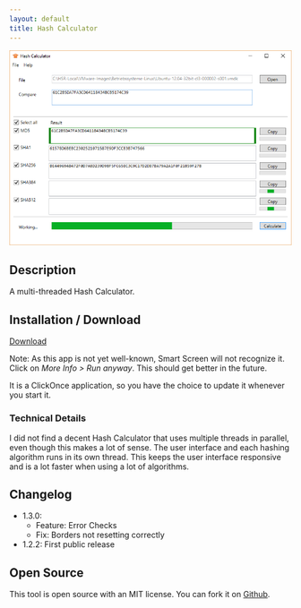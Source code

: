 ```yaml
---
layout: default
title: Hash Calculator
---
```

![Screenshot](Hash-Calculator.png)

## Description
A multi-threaded Hash Calculator.

## Installation / Download
[Download](//raw.githubusercontent.com/lroellin/hash-calculator/master/Hash-Calculator/Hash-Calculator/publish/setup.exe)

Note: As this app is not yet well-known, Smart Screen will not recognize it. Click on *More Info > Run anyway*. This should get better in the future.

It is a ClickOnce application, so you have the choice to update it whenever you start it.

### Technical Details
I did not find a decent Hash Calculator that uses multiple threads in parallel, even though this makes a lot of sense. The user interface and each hashing algorithm runs in its own thread. This keeps the user interface responsive and is a lot faster when using a lot of algorithms.

## Changelog
* 1.3.0:
  * Feature: Error Checks
  * Fix: Borders not resetting correctly
* 1.2.2: First public release

## Open Source
This tool is open source with an MIT license. You can fork it on [Github](https://github.com/lroellin/Hash-Calculator).

